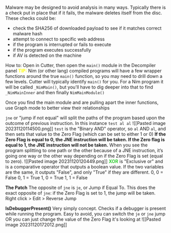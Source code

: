 Malware may be designed to avoid analysis in many ways.  Typically there is a check put in place that if it fails, the malware deletes itself from the disc.  These checks could be:
- check the SHA256 of downloaded payload to see if it matches correct malware hash
- attempt to connect to specific web address
- if the program is interrupted or fails to execute
- if the program executes successfully
- if AV is detected on the machine

How to:
Open in Cutter, then open the `main()` module in the Decompiler panel
	<span style="color:yellow;font-weight:bold">TIP:</span> Nim (or other lang) compiled programs will have a few wrapper functions around the true `main()` function, so you may need to drill down a few levels.  Cutter will typically identify `main()` for you.
	For a Nim program it will be called `_NimMain()`, but you'll have to dig deeper into that to find `_NimMainInner` and then finally `NimMainModule()`

Once you find the main module and are pulling apart the inner functions, use Graph mode to better view their relationships

`jne` or "jump if not equal" will split the paths of the program based upon the outcome of previous instruction.  In this instance `test al al`
![[Pasted image 20231120114500.png]]
`test` is the "Binary AND" operator, so `al` AND `al`, and then sets that value to the Zero Flag (which can be set to either 1 or 0)
**If the Zero Flag is equal to 0, the JNE instruction will be taken. If the Zero flag is equal to 1, the JNE instruction will not be taken.** When you see the program splitting to one path or the other because of a JNE instruction, it’s going one way or the other way depending on if the Zero Flag is set (equal to zero).
![[Pasted image 20231120120449.png]]
<span style="color:limegreen;font-weight:bold">XOR</span> is "Exclusive or" and is a comparative operator that outputs a boolean value.  If the two variables are the same, it outputs "False", and only "True" if they are different.
0, 0 = False
0, 1 = True
1, 0 = True
1, 1 = False

**The Patch**
The opposite of `jne` is `je`, or Jump if Equal To.  This does the exact opposite of `jne`: if the Zero Flag is set to 1, the jump will be taken.
Right click > Edit > Reverse Jump

**IsDebuggerPresent()**
Very simply concept.  Checks if a debugger is present while running the program.  Easy to avoid, you can switch the `je` or `jne` jump OR you can just change the value of the Zero Flag it's looking at
![[Pasted image 20231120172012.png]]
